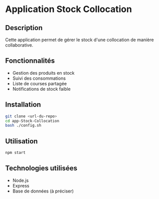 # Application Stock Collocation

## Description
Cette application permet de gérer le stock d'une collocation de manière collaborative.

## Fonctionnalités
- Gestion des produits en stock
- Suivi des consommations
- Liste de courses partagée
- Notifications de stock faible

## Installation
```bash
git clone <url-du-repo>
cd app-Stock-Collocation
bash ./config.sh
```

## Utilisation
```bash
npm start
```

## Technologies utilisées
- Node.js
- Express
- Base de données (à préciser)
